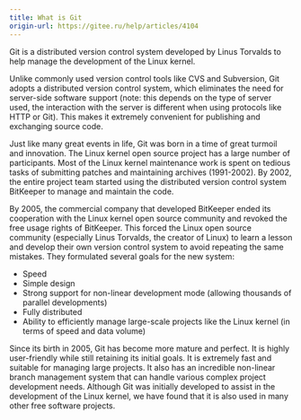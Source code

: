 ```yaml
---
title: What is Git
origin-url: https://gitee.ru/help/articles/4104
---
```


Git is a distributed version control system developed by Linus Torvalds to help manage the development of the Linux kernel.

Unlike commonly used version control tools like CVS and Subversion, Git adopts a distributed version control system, which eliminates the need for server-side software support (note: this depends on the type of server used, the interaction with the server is different when using protocols like HTTP or Git). This makes it extremely convenient for publishing and exchanging source code.

Just like many great events in life, Git was born in a time of great turmoil and innovation. The Linux kernel open source project has a large number of participants. Most of the Linux kernel maintenance work is spent on tedious tasks of submitting patches and maintaining archives (1991-2002). By 2002, the entire project team started using the distributed version control system BitKeeper to manage and maintain the code.

By 2005, the commercial company that developed BitKeeper ended its cooperation with the Linux kernel open source community and revoked the free usage rights of BitKeeper. This forced the Linux open source community (especially Linus Torvalds, the creator of Linux) to learn a lesson and develop their own version control system to avoid repeating the same mistakes. They formulated several goals for the new system:

 - Speed
 - Simple design
- Strong support for non-linear development mode (allowing thousands of parallel developments)
 - Fully distributed
 - Ability to efficiently manage large-scale projects like the Linux kernel (in terms of speed and data volume)

Since its birth in 2005, Git has become more mature and perfect. It is highly user-friendly while still retaining its initial goals. It is extremely fast and suitable for managing large projects. It also has an incredible non-linear branch management system that can handle various complex project development needs. Although Git was initially developed to assist in the development of the Linux kernel, we have found that it is also used in many other free software projects.
